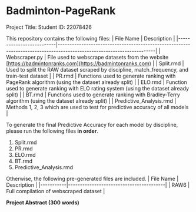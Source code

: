 # Badminton-PageRank
Project Title:
Student ID: 22078426

This repository contains the following files:
| File Name                | Description                                                                                                           |
|--------------------------|-----------------------------------------------------------------------------------------------------------------------|
| Webscraper.py            | File used to webscrape datasets from the website [https://badmintonranks.com](https://badmintonranks.com)              |
| Split.rmd                | Used to split the RAW dataset scraped by discipline, match_frequency, and train-test dataset                           |
| PR.rmd                   | Functions used to generate ranking with PageRank algorithm (using the dataset already split)                            |
| ELO.rmd                  | Function used to generate ranking with ELO rating system (using the dataset already split)                              |
| BT.rmd                   | Functions used to generate ranking with Bradley-Terry algorithm (using the dataset already split)                       |
| Predictive_Analysis.rmd   | Methods 1, 2, 3 which are used to test for predictive accuracy of all models                                            |

To generate the final Predictive Accuracy for each model by discipline, please run the following files **in order**.
 1. Split.rmd
 4. PR.rmd
 5. ELO.rmd
 6. BT.rmd
 7. Predictive_Analysis.rmd

Otherwise, the following pre-generated files are included.
| File Name | Description                             |
|-----------|-----------------------------------------|
| RAW6      | Full compilation of webscraped dataset  |


**Project Abstract (300 words)**
